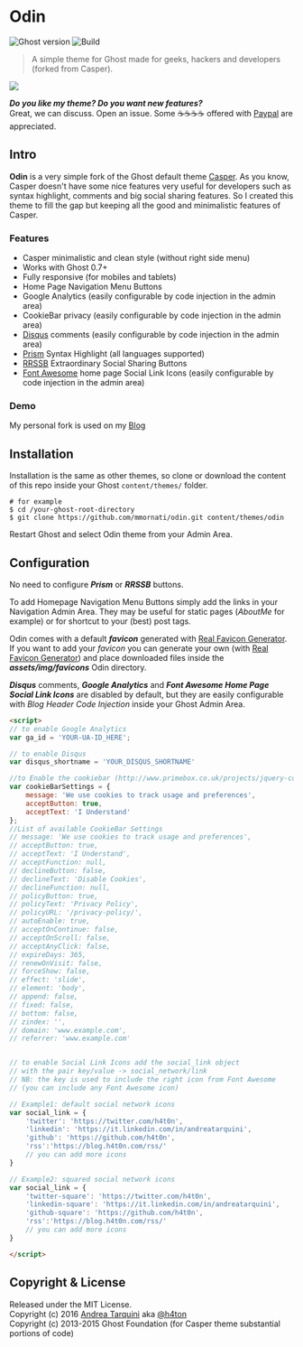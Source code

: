 # Odin

![Ghost version](https://img.shields.io/badge/Ghost-0.10.x-brightgreen.svg?style=flat-square)
![Build](https://img.shields.io/badge/build-passed-brightgreen.svg?style=flat-square)


> A simple theme for Ghost made for geeks, hackers and developers (forked from Casper).

[<img src="http://i.imgur.com/SjCzgwp.jpg">](https://blog.h4t0n.com)

***Do you like my theme? Do you want new features?***  
Great, we can discuss. Open an issue. Some :coffee::coffee::coffee::coffee: offered with [Paypal](https://www.paypal.me/andreatarquini/5) are appreciated.

## Intro
**Odin** is a very simple fork of the Ghost default theme [Casper](https://github.com/TryGhost/Casper).
As you know, Casper doesn't have some nice features very useful for developers such as syntax
highlight, comments and big social sharing features. So I created this theme to fill the gap
but keeping all the good and minimalistic features of Casper.



### Features
* Casper minimalistic and clean style (without right side menu)
* Works with Ghost 0.7+
* Fully responsive (for mobiles and tablets)
* Home Page Navigation Menu Buttons
* Google Analytics (easily configurable by code injection in the admin area)
* CookieBar privacy (easily configurable by code injection in the admin area)
* [Disqus](https://disqus.com) comments (easily configurable by code injection in the admin area)
* [Prism](http://prismjs.com/) Syntax Highlight (all languages supported)
* [RRSSB](https://github.com/kni-labs/rrssb) Extraordinary Social Sharing Buttons
* [Font Awesome](http://fontawesome.io) home page Social Link Icons (easily configurable by code injection in the admin area)

### Demo
My personal fork is used on my [Blog](https://blog.mornati.net)

## Installation
Installation is the same as other themes, so clone or download the content of this repo inside your Ghost `content/themes/` folder.

```
# for example
$ cd /your-ghost-root-directory
$ git clone https://github.com/mmornati/odin.git content/themes/odin
```

Restart Ghost and select Odin theme from your Admin Area.

## Configuration
No need to configure ***Prism*** or ***RRSSB*** buttons.

To add Homepage Navigation Menu Buttons simply add the links in your Navigation Admin Area. They may be useful for static pages (*AboutMe* for example) or for shortcut to your (best) post tags.  

Odin comes with a default ***favicon*** generated with [Real Favicon Generator](http://realfavicongenerator.net). If you want to add your *favicon* you can generate your own (with [Real Favicon Generator](http://realfavicongenerator.net)) and place downloaded files inside the ***assets/img/favicons*** Odin directory.

***Disqus*** comments, ***Google Analytics***  and ***Font Awesome Home Page Social Link Icons*** are disabled by default, but they are easily configurable with *Blog Header Code Injection* inside your Ghost Admin Area.

```html
<script>
// to enable Google Analytics
var ga_id = 'YOUR-UA-ID_HERE';

// to enable Disqus
var disqus_shortname = 'YOUR_DISQUS_SHORTNAME'

//to Enable the cookiebar (http://www.primebox.co.uk/projects/jquery-cookiebar/)
var cookieBarSettings = {
    message: 'We use cookies to track usage and preferences',
	acceptButton: true,
	acceptText: 'I Understand'
};
//List of available CookieBar Settings
// message: 'We use cookies to track usage and preferences',
// acceptButton: true,
// acceptText: 'I Understand',
// acceptFunction: null,
// declineButton: false,
// declineText: 'Disable Cookies',
// declineFunction: null,
// policyButton: true,
// policyText: 'Privacy Policy',
// policyURL: '/privacy-policy/',
// autoEnable: true,
// acceptOnContinue: false,
// acceptOnScroll: false,
// acceptAnyClick: false,
// expireDays: 365,
// renewOnVisit: false,
// forceShow: false,
// effect: 'slide',
// element: 'body',
// append: false,
// fixed: false,
// bottom: false,
// zindex: '',
// domain: 'www.example.com',
// referrer: 'www.example.com'


// to enable Social Link Icons add the social_link object
// with the pair key/value -> social_network/link
// NB: the key is used to include the right icon from Font Awesome
// (you can include any Font Awesome icon)

// Example1: default social network icons
var social_link = {
    'twitter': 'https://twitter.com/h4t0n',
    'linkedin': 'https://it.linkedin.com/in/andreatarquini',
    'github': 'https://github.com/h4t0n',
    'rss':'https://blog.h4t0n.com/rss/'
    // you can add more icons
}

// Example2: squared social network icons
var social_link = {
    'twitter-square': 'https://twitter.com/h4t0n',
    'linkedin-square': 'https://it.linkedin.com/in/andreatarquini',
    'github-square': 'https://github.com/h4t0n',
    'rss':'https://blog.h4t0n.com/rss/'
    // you can add more icons
}

</script>


```


## Copyright & License

Released under the MIT License.  
Copyright (c) 2016 [Andrea Tarquini](https://blog.h4t0n.com) aka [@h4ton](https://twitter.com/h4t0n)  
Copyright (c) 2013-2015 Ghost Foundation (for Casper theme substantial portions of code)
